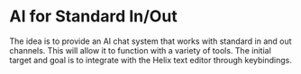 # AI for Standard In/Out

The idea is to provide an AI chat system that works with standard
in and out channels. This will allow it to function with a variety
of tools. The initial target and goal is to integrate with the
Helix text editor through keybindings.
